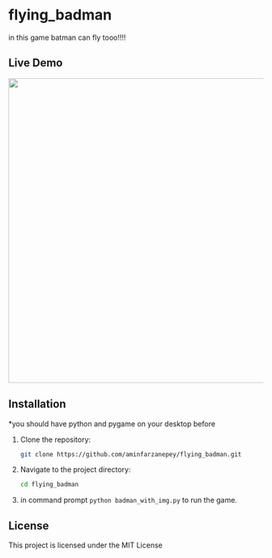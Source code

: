 # flying_badman
in this game batman can fly tooo!!!!

## Live Demo

<img src="https://github.com/Mohammadshekari/Birthday-Cake-With-Blowing-Candle/blob/main/screenshots/cake-on.jpg?raw=true" width="600">

## Installation

*you should have python and pygame on your desktop before

1. Clone the repository:

    ```bash
    git clone https://github.com/aminfarzanepey/flying_badman.git
    ```

2. Navigate to the project directory:

    ```bash
    cd flying_badman
    ```
3. in command prompt `python badman_with_img.py` to run the game.

## License

This project is licensed under the MIT License
